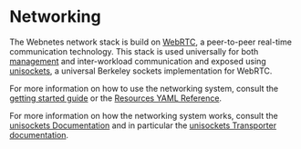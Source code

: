 # Networking

The Webnetes network stack is build on [WebRTC](https://en.wikipedia.org/wiki/WebRTC), a peer-to-peer real-time communication technology. This stack is used universally for both [management](./management.md) and inter-workload communication and exposed using [unisockets](https://github.com/alphahorizonio/unisockets), a universal Berkeley sockets implementation for WebRTC.

For more information on how to use the networking system, consult the [getting started guide](../getting-started) or the [Resources YAML Reference](../reference/resources-yaml.md).

For more information on how the networking system works, consult the [unisockets Documentation](https://alphahorizonio.github.io/unisockets/) and in particular the [unisockets Transporter documentation](https://alphahorizonio.github.io/unisockets/classes/transporter.html).
